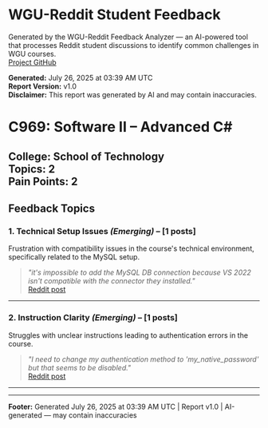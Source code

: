 # WGU-Reddit Student Feedback

Generated by the WGU-Reddit Feedback Analyzer — an AI-powered tool that processes Reddit student discussions to identify common challenges in WGU courses.  
[Project GitHub](https://wgudataninja.github.io/wgu-reddit-monitoring-pipeline/)

**Generated:** July 26, 2025 at 03:39 AM UTC  
**Report Version:** v1.0  
**Disclaimer:** This report was generated by AI and may contain inaccuracies.  
# C969: Software II – Advanced C#
**College:** School of Technology  
**Topics:** 2  
**Pain Points:** 2  
---
## Feedback Topics
### 1. Technical Setup Issues _(Emerging)_ – [1 posts]
Frustration with compatibility issues in the course's technical environment, specifically related to the MySQL setup.  
> _"it's impossible to add the MySQL DB connection because VS 2022 isn't compatible with the connector they installed."_  
> [Reddit post](https://reddit.com/comments/1f5x29z)  
---
### 2. Instruction Clarity _(Emerging)_ – [1 posts]
Struggles with unclear instructions leading to authentication errors in the course.  
> _"I need to change my authentication method to 'my_native_password' but that seems to be disabled."_  
> [Reddit post](https://reddit.com/comments/1cv4njn)  
---
---
**Footer:** Generated July 26, 2025 at 03:39 AM UTC | Report v1.0 | AI-generated — may contain inaccuracies  
